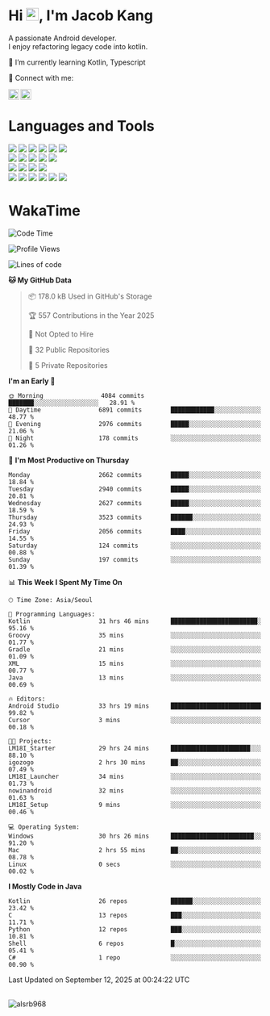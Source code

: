 # Hi <img src="https://media.giphy.com/media/hvRJCLFzcasrR4ia7z/giphy.gif" width="25px">, I'm Jacob Kang
A passionate Android developer.
</br>
I enjoy refactoring legacy code into kotlin.

🌱 I’m currently learning Kotlin, Typescript

🤝 Connect with me:

<a href="https://www.linkedin.com/in/minkyu-kang-b7477b1b2/"><img align="left" src="https://raw.githubusercontent.com/yushi1007/yushi1007/main/images/linkedin.svg" alt="Minkyu Kang | LinkedIn" width="21px"/></a>
<a href="https://www.instagram.com/_jacob_kang/"><img align="left" src="https://raw.githubusercontent.com/yushi1007/yushi1007/main/images/instagram.svg" alt="Jacob Kang | Instagram" width="21px"/></a>

</br>

# Languages and Tools

<div align="left">
<img src="https://img.shields.io/badge/java-007396?logo=java&logoColor=white"/>
<img src="https://img.shields.io/badge/kotlin-7F52FF?logo=kotlin&logoColor=white"/>
<img src="https://img.shields.io/badge/python-3776AB?logo=python&logoColor=white"/>
<img src="https://img.shields.io/badge/bash shell-4EAA25?logo=gnubash&logoColor=white"/>
<img src="https://img.shields.io/badge/c-A8B9CC?logo=c&logoColor=white"/>
<img src="https://img.shields.io/badge/c++-00599C?logo=c%2b%2b&logoColor=white"/>
</div>
<div align="left">
<img src="https://img.shields.io/badge/git-F05032?logo=git&logoColor=white"/>
<img src="https://img.shields.io/badge/github-181717?logo=github&logoColor=white"/>
<img src="https://img.shields.io/badge/mysql-4479A1?logo=mysql&logoColor=white"/>
<img src="https://img.shields.io/badge/sqlite-003B57?logo=sqlite&logoColor=white"/>
<img src="https://img.shields.io/badge/amazon AWS-232F3E?logo=amazonaws&logoColor=white"/>
</div>
<div align="left">
<img src="https://img.shields.io/badge/android-3DDC84?logo=android&logoColor=white"/>
<img src="https://img.shields.io/badge/linux-FCC624?logo=linux&logoColor=white"/>
<img src="https://img.shields.io/badge/flask-000000?logo=flask&logoColor=white"/>
<img src="https://img.shields.io/badge/arduino-00979D?logo=arduino&logoColor=white"/>
</div>
<div align="left">
<img src="https://img.shields.io/badge/slack-4A154B?logo=slack&logoColor=white"/>
<img src="https://img.shields.io/badge/notion-000000?logo=notion&logoColor=white"/>
<img src="https://img.shields.io/badge/jira-0052CC?logo=jira&logoColor=white"/>
<img src="https://img.shields.io/badge/postman-FF6C37?logo=postman&logoColor=white"/>
<img src="https://img.shields.io/badge/intellij-000000?logo=intellijidea&logoColor=white"/>
<img src="https://img.shields.io/badge/pycharm-000000?logo=pycharm&logoColor=white"/>
</div>

# WakaTime

<!--START_SECTION:waka-->
![Code Time](http://img.shields.io/badge/Code%20Time-5%2C322%20hrs%209%20mins-blue)

![Profile Views](http://img.shields.io/badge/Profile%20Views-0-blue)

![Lines of code](https://img.shields.io/badge/From%20Hello%20World%20I%27ve%20Written-5.8%20million%20lines%20of%20code-blue)

**🐱 My GitHub Data** 

> 📦 178.0 kB Used in GitHub's Storage 
 > 
> 🏆 557 Contributions in the Year 2025
 > 
> 🚫 Not Opted to Hire
 > 
> 📜 32 Public Repositories 
 > 
> 🔑 5 Private Repositories 
 > 
**I'm an Early 🐤** 

```text
🌞 Morning                4084 commits        ███████░░░░░░░░░░░░░░░░░░   28.91 % 
🌆 Daytime                6891 commits        ████████████░░░░░░░░░░░░░   48.77 % 
🌃 Evening                2976 commits        █████░░░░░░░░░░░░░░░░░░░░   21.06 % 
🌙 Night                  178 commits         ░░░░░░░░░░░░░░░░░░░░░░░░░   01.26 % 
```
📅 **I'm Most Productive on Thursday** 

```text
Monday                   2662 commits        █████░░░░░░░░░░░░░░░░░░░░   18.84 % 
Tuesday                  2940 commits        █████░░░░░░░░░░░░░░░░░░░░   20.81 % 
Wednesday                2627 commits        █████░░░░░░░░░░░░░░░░░░░░   18.59 % 
Thursday                 3523 commits        ██████░░░░░░░░░░░░░░░░░░░   24.93 % 
Friday                   2056 commits        ████░░░░░░░░░░░░░░░░░░░░░   14.55 % 
Saturday                 124 commits         ░░░░░░░░░░░░░░░░░░░░░░░░░   00.88 % 
Sunday                   197 commits         ░░░░░░░░░░░░░░░░░░░░░░░░░   01.39 % 
```


📊 **This Week I Spent My Time On** 

```text
🕑︎ Time Zone: Asia/Seoul

💬 Programming Languages: 
Kotlin                   31 hrs 46 mins      ████████████████████████░   95.16 % 
Groovy                   35 mins             ░░░░░░░░░░░░░░░░░░░░░░░░░   01.77 % 
Gradle                   21 mins             ░░░░░░░░░░░░░░░░░░░░░░░░░   01.09 % 
XML                      15 mins             ░░░░░░░░░░░░░░░░░░░░░░░░░   00.77 % 
Java                     13 mins             ░░░░░░░░░░░░░░░░░░░░░░░░░   00.69 % 

🔥 Editors: 
Android Studio           33 hrs 19 mins      █████████████████████████   99.82 % 
Cursor                   3 mins              ░░░░░░░░░░░░░░░░░░░░░░░░░   00.18 % 

🐱‍💻 Projects: 
LM18I_Starter            29 hrs 24 mins      ██████████████████████░░░   88.10 % 
igozogo                  2 hrs 30 mins       ██░░░░░░░░░░░░░░░░░░░░░░░   07.49 % 
LM18I_Launcher           34 mins             ░░░░░░░░░░░░░░░░░░░░░░░░░   01.73 % 
nowinandroid             32 mins             ░░░░░░░░░░░░░░░░░░░░░░░░░   01.63 % 
LM18I_Setup              9 mins              ░░░░░░░░░░░░░░░░░░░░░░░░░   00.46 % 

💻 Operating System: 
Windows                  30 hrs 26 mins      ███████████████████████░░   91.20 % 
Mac                      2 hrs 55 mins       ██░░░░░░░░░░░░░░░░░░░░░░░   08.78 % 
Linux                    0 secs              ░░░░░░░░░░░░░░░░░░░░░░░░░   00.02 % 
```

**I Mostly Code in Java** 

```text
Kotlin                   26 repos            ██████░░░░░░░░░░░░░░░░░░░   23.42 % 
C                        13 repos            ███░░░░░░░░░░░░░░░░░░░░░░   11.71 % 
Python                   12 repos            ███░░░░░░░░░░░░░░░░░░░░░░   10.81 % 
Shell                    6 repos             █░░░░░░░░░░░░░░░░░░░░░░░░   05.41 % 
C#                       1 repo              ░░░░░░░░░░░░░░░░░░░░░░░░░   00.90 % 
```




 Last Updated on September 12, 2025 at 00:24:22 UTC
<!--END_SECTION:waka-->

</br>

<div align="left">
<img align="left" src="https://github-readme-stats.vercel.app/api/top-langs?username=alsrb968&show_icons=true&locale=en&layout=compact&theme=dark" alt="alsrb968" />
</div>
